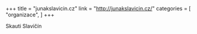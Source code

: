 +++
title = "junakslavicin.cz"
link = "http://junakslavicin.cz/"
categories = [
    "organizace",
]
+++

Skauti Slavičín

